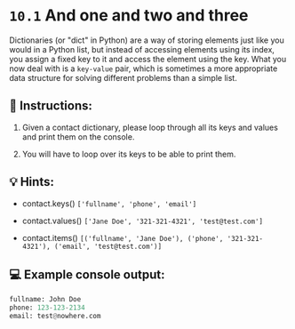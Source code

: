 # `10.1` And one and two and three

Dictionaries (or "dict" in Python) are a way of storing elements just like you would in a Python list, but instead of accessing elements using its index, you assign a fixed key to it and access the element using the key. What you now deal with is a `key-value` pair, which is sometimes a more appropriate data structure for solving different problems than a simple list.

## 📝 Instructions:

1. Given a contact dictionary, please loop through all its keys and values and print them on the console.

2. You will have to loop over its keys to be able to print them.

## 💡 Hints:

- contact.keys()  `['fullname', 'phone', 'email']`

- contact.values()  `['Jane Doe', '321-321-4321', 'test@test.com']`

- contact.items()  `[('fullname', 'Jane Doe'), ('phone', '321-321-4321'), ('email', 'test@test.com')]`

## 💻 Example console output:

```py
fullname: John Doe
phone: 123-123-2134
email: test@nowhere.com
```
